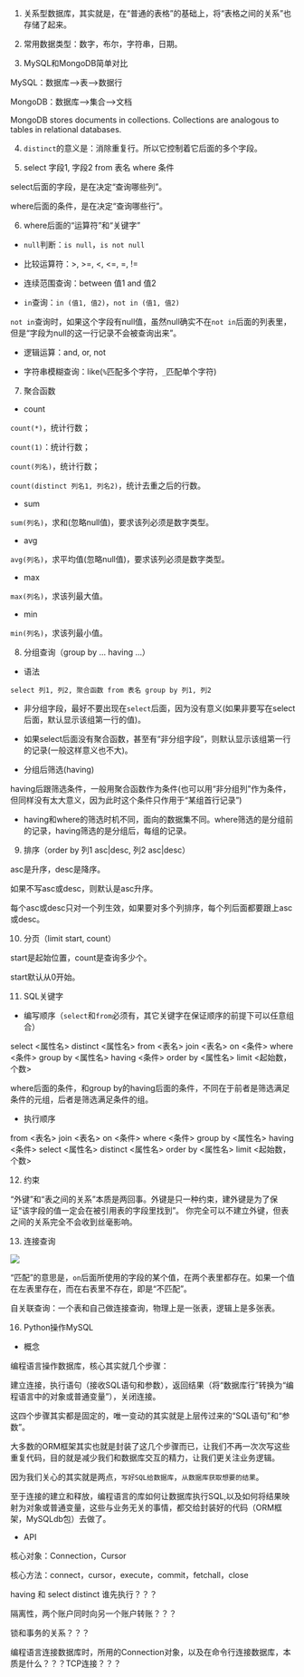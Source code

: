 1. 关系型数据库，其实就是，在“普通的表格”的基础上，将“表格之间的关系”也存储了起来。


2. 常用数据类型：数字，布尔，字符串，日期。


3. MySQL和MongoDB简单对比

MySQL：数据库-->表-->数据行

MongoDB：数据库-->集合-->文档

MongoDB stores documents in collections. Collections are analogous to tables in relational databases.

4. `distinct`的意义是：消除重复行。所以它控制着它后面的多个字段。


5. select 字段1, 字段2 from 表名 where 条件

select后面的字段，是在决定“查询哪些列”。

where后面的条件，是在决定“查询哪些行”。

6. where后面的“运算符”和“关键字”

* `null`判断：`is null`，`is not null`

* 比较运算符：>, >=, <, <=, =, !=

* 连续范围查询：between 值1 and 值2

* `in`查询：`in (值1, 值2)`，`not in (值1, 值2)`

`not in`查询时，如果这个字段有null值，虽然null确实不在`not in`后面的列表里，但是“字段为null的这一行记录不会被查询出来”。

* 逻辑运算：and, or, not

* 字符串模糊查询：like(`%`匹配多个字符，`_`匹配单个字符)

7. 聚合函数

* count

`count(*)`，统计行数；

`count(1)`：统计行数；

`count(列名)`，统计行数；

`count(distinct 列名1, 列名2)`，统计去重之后的行数。


* sum

`sum(列名)`，求和(忽略null值)，要求该列必须是数字类型。


* avg

`avg(列名)`，求平均值(忽略null值)，要求该列必须是数字类型。


* max

`max(列名)`，求该列最大值。

* min

`min(列名)`，求该列最小值。


8. 分组查询（group by ... having ...）

* 语法

`select 列1, 列2, 聚合函数 from 表名 group by 列1, 列2`

* 非分组字段，最好不要出现在`select`后面，因为没有意义(如果非要写在select后面，默认显示该组第一行的值)。

* 如果select后面没有聚合函数，甚至有“非分组字段”，则默认显示该组第一行的记录(一般这样意义也不大)。

* 分组后筛选(having)

having后跟筛选条件，一般用聚合函数作为条件(也可以用“非分组列”作为条件，但同样没有太大意义，因为此时这个条件只作用于“某组首行记录”)

* having和where的筛选时机不同，面向的数据集不同。where筛选的是分组前的记录，having筛选的是分组后，每组的记录。


9. 排序（order by 列1 asc|desc, 列2 asc|desc）

asc是升序，desc是降序。

如果不写asc或desc，则默认是asc升序。

每个asc或desc只对一个列生效，如果要对多个列排序，每个列后面都要跟上asc或desc。


10. 分页（limit start, count）

start是起始位置，count是查询多少个。

start默认从0开始。


11. SQL关键字

* 编写顺序（`select`和`from`必须有，其它关键字在保证顺序的前提下可以任意组合）

select <属性名>
distinct <属性名>
from <表名>
join <表名> on <条件>
where <条件>
group by <属性名> having <条件>
order by <属性名>
limit <起始数，个数>

where后面的条件，和group by的having后面的条件，不同在于前者是筛选满足条件的元组，后者是筛选满足条件的组。

* 执行顺序

from <表名>
join <表名> on <条件>
where <条件>
group by <属性名> having <条件>
select <属性名>
distinct <属性名>
order by <属性名>
limit <起始数，个数>


12. 约束

“外键”和“表之间的关系”本质是两回事。外键是只一种约束，建外键是为了保证“该字段的值一定会在被引用表的字段里找到”。
你完全可以不建立外键，但表之间的关系完全不会收到丝毫影响。


13. 连接查询

![](https://upload-images.jianshu.io/upload_images/1754553-194a3a8ff948836c.png?imageMogr2/auto-orient/strip%7CimageView2/2/w/1240)

“匹配”的意思是，`on`后面所使用的字段的某个值，在两个表里都存在。如果一个值在左表里存在，而在右表里不存在，即是“不匹配”。

自关联查询：一个表和自己做连接查询，物理上是一张表，逻辑上是多张表。


16. Python操作MySQL

* 概念

编程语言操作数据库，核心其实就几个步骤：

建立连接，执行语句（接收SQL语句和参数），返回结果（将“数据库行”转换为“编程语言中的对象或普通变量”），关闭连接。

这四个步骤其实都是固定的，唯一变动的其实就是上层传过来的“SQL语句”和“参数”。

大多数的ORM框架其实也就是封装了这几个步骤而已，让我们不再一次次写这些重复代码，目的就是减少我们和数据库交互的精力，让我们更关注业务逻辑。

因为我们关心的其实就是两点，`写好SQL给数据库`，`从数据库获取想要的结果`。

至于连接的建立和释放，编程语言的库如何让数据库执行SQL,以及如何将结果映射为对象或普通变量，这些与业务无关的事情，都交给封装好的代码（ORM框架，MySQLdb包）去做了。


* API

核心对象：Connection，Cursor

核心方法：connect，cursor，execute，commit，fetchall，close

















having  和 select distinct 谁先执行？？？

隔离性，两个账户同时向另一个账户转账？？？

锁和事务的关系？？？

编程语言连接数据库时，所用的Connection对象，以及在命令行连接数据库，本质是什么？？？TCP连接？？？













